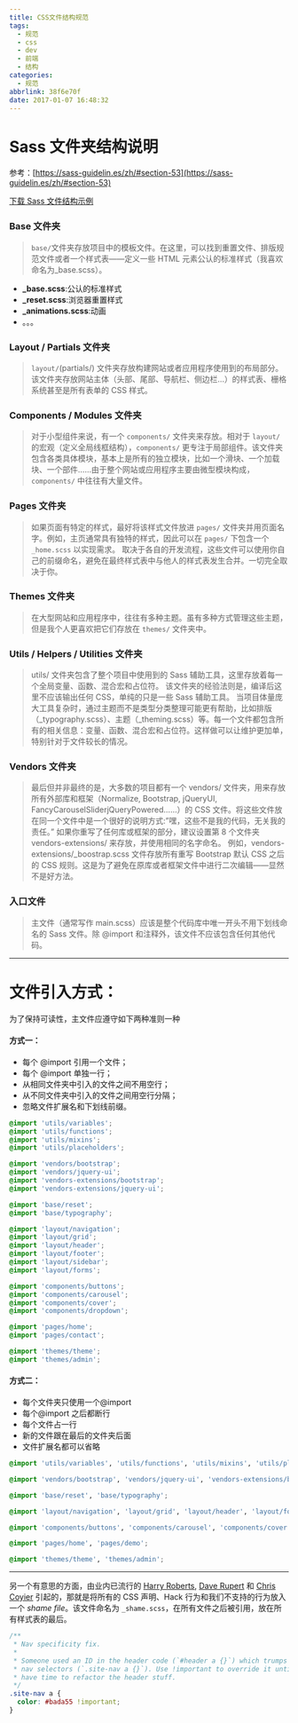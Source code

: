 ```yaml
---
title: CSS文件结构规范
tags:
  - 规范
  - css
  - dev
  - 前端
  - 结构
categories:
  - 规范
abbrlink: 38f6e70f
date: 2017-01-07 16:48:32
---
```


# Sass 文件夹结构说明

参考：[https://sass-guidelin.es/zh/#section-53](https://sass-guidelin.es/zh/#section-53)

[下载 Sass 文件结构示例](sass.zip)

### Base 文件夹

> `base/`文件夹存放项目中的模板文件。在这里，可以找到重置文件、排版规范文件或者一个样式表——定义一些 HTML 元素公认的标准样式（我喜欢命名为\_base.scss）。

- **\_base.scss**:公认的标准样式
- **\_reset.scss**:浏览器重置样式
- **\_animations.scss**:动画
- 。。。

### Layout / Partials 文件夹

> `layout/`(partials/) 文件夹存放构建网站或者应用程序使用到的布局部分。该文件夹存放网站主体（头部、尾部、导航栏、侧边栏…）的样式表、栅格系统甚至是所有表单的 CSS 样式。

### Components / Modules 文件夹

> 对于小型组件来说，有一个 `components/` 文件夹来存放。相对于 `layout/` 的宏观（定义全局线框结构），`components/` 更专注于局部组件。该文件夹包含各类具体模块，基本上是所有的独立模块，比如一个滑块、一个加载块、一个部件……由于整个网站或应用程序主要由微型模块构成，`components/` 中往往有大量文件。

### Pages 文件夹

> 如果页面有特定的样式，最好将该样式文件放进 `pages/` 文件夹并用页面名字。例如，主页通常具有独特的样式，因此可以在 `pages/` 下包含一个 `_home.scss` 以实现需求。
> 取决于各自的开发流程，这些文件可以使用你自己的前缀命名，避免在最终样式表中与他人的样式表发生合并。一切完全取决于你。

### Themes 文件夹

> 在大型网站和应用程序中，往往有多种主题。虽有多种方式管理这些主题，但是我个人更喜欢把它们存放在 `themes/` 文件夹中。

### Utils / Helpers / Utilities 文件夹

> utils/ 文件夹包含了整个项目中使用到的 Sass 辅助工具，这里存放着每一个全局变量、函数、混合宏和占位符。
> 该文件夹的经验法则是，编译后这里不应该输出任何 CSS，单纯的只是一些 Sass 辅助工具。
> 当项目体量庞大工具复杂时，通过主题而不是类型分类整理可能更有帮助，比如排版（\_typography.scss）、主题（\_theming.scss）等。每一个文件都包含所有的相关信息：变量、函数、混合宏和占位符。这样做可以让维护更加单，特别针对于文件较长的情况。

### Vendors 文件夹

> 最后但并非最终的是，大多数的项目都有一个 vendors/ 文件夹，用来存放所有外部库和框架（Normalize, Bootstrap, jQueryUI, FancyCarouselSliderjQueryPowered……）的 CSS 文件。将这些文件放在同一个文件中是一个很好的说明方式:”嘿，这些不是我的代码，无关我的责任。”
> 如果你重写了任何库或框架的部分，建议设置第 8 个文件夹 vendors-extensions/ 来存放，并使用相同的名字命名。
> 例如，vendors-extensions/\_boostrap.scss 文件存放所有重写 Bootstrap 默认 CSS 之后的 CSS 规则。这是为了避免在原库或者框架文件中进行二次编辑——显然不是好方法。

### 入口文件

> 主文件（通常写作 main.scss）应该是整个代码库中唯一开头不用下划线命名的 Sass 文件。除 @import 和注释外，该文件不应该包含任何其他代码。

---

# 文件引入方式：

为了保持可读性，主文件应遵守如下两种准则一种

#### 方式一：

- 每个 @import 引用一个文件；
- 每个 @import 单独一行；
- 从相同文件夹中引入的文件之间不用空行；
- 从不同文件夹中引入的文件之间用空行分隔；
- 忽略文件扩展名和下划线前缀。

```css
@import 'utils/variables';
@import 'utils/functions';
@import 'utils/mixins';
@import 'utils/placeholders';

@import 'vendors/bootstrap';
@import 'vendors/jquery-ui';
@import 'vendors-extensions/bootstrap';
@import 'vendors-extensions/jquery-ui';

@import 'base/reset';
@import 'base/typography';

@import 'layout/navigation';
@import 'layout/grid';
@import 'layout/header';
@import 'layout/footer';
@import 'layout/sidebar';
@import 'layout/forms';

@import 'components/buttons';
@import 'components/carousel';
@import 'components/cover';
@import 'components/dropdown';

@import 'pages/home';
@import 'pages/contact';

@import 'themes/theme';
@import 'themes/admin';
```

#### 方式二：

- 每个文件夹只使用一个@import
- 每个@import 之后都断行
- 每个文件占一行
- 新的文件跟在最后的文件夹后面
- 文件扩展名都可以省略

```css
@import 'utils/variables', 'utils/functions', 'utils/mixins', 'utils/placeholders';

@import 'vendors/bootstrap', 'vendors/jquery-ui', 'vendors-extensions/bootstrap', 'vendors-extensions/jquery-ui';

@import 'base/reset', 'base/typography';

@import 'layout/navigation', 'layout/grid', 'layout/header', 'layout/footer', 'layout/sidebar', 'layout/forms';

@import 'components/buttons', 'components/carousel', 'components/cover', 'components/dropdown';

@import 'pages/home', 'pages/demo';

@import 'themes/theme', 'themes/admin';
```

---

另一个有意思的方面，由业内已流行的 [Harry Roberts](https://csswizardry.com/), [Dave Rupert](https://daverupert.com/) 和 [Chris Coyier](https://css-tricks.com/) 引起的，那就是将所有的 CSS 声明、Hack 行为和我们不支持的行为放入一个 _shame file_。该文件命名为 `_shame.scss`，在所有文件之后被引用，放在所有样式表的最后。

```scss
/**
 * Nav specificity fix.
 *
 * Someone used an ID in the header code (`#header a {}`) which trumps the
 * nav selectors (`.site-nav a {}`). Use !important to override it until I
 * have time to refactor the header stuff.
 */
.site-nav a {
  color: #bada55 !important;
}
```
